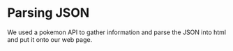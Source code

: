 Parsing JSON
====================

We used a pokemon API to gather information and parse the JSON into html and put it onto our web page.